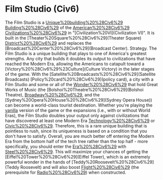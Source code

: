 # Film Studio (Civ6)

The Film Studio is a [Unique%20building%20%28Civ6%29](unique) [Building%20%28Civ6%29](building) of the [American%20%28Civ6%29](American) [Civilizations%20%28Civ6%29](civilization) in "[Civilization%20VI](Civilization VI)". It is built in the [Theater%20Square%20%28Civ6%29](Theater Square) [District%20%28Civ6%29](district) and replaces the [Broadcast%20Center%20%28Civ6%29](Broadcast Center).
Strategy.
The Film Studio is a unique building that plays to one of America's greatest strengths. Any city that builds it doubles its output to civilizations that have reached the Modern Era, allowing the Americans to catapult toward a [Victory%20%28Civ6%29%23Culture](Culture Victory) in the later stages of the game. With the [Satellite%20Broadcasts%20%28Civ6%29](Satellite Broadcasts) [Policy%20card%20%28Civ6%29](policy card), a city with a Film Studio and some or all of the [Wonder%20%28Civ6%29](wonders) that hold Great Works of Music (the [Bolshoi%20Theatre%20%28Civ6%29](Bolshoi Theatre), [Broadway%20%28Civ6%29](Broadway), and the [Sydney%20Opera%20House%20%28Civ6%29](Sydney Opera House)) can become a world-class tourist destination.
Whether you're playing the [vanilla](vanilla) version of the game or the expansions (i.e., with or without World Eras), the Film Studio doubles your output only against civilizations that have discovered at least one Modern Era [Technology%20%28Civ6%29](technology) or [Civic%20%28Civ6%29](civic). Therefore, this is a rare unique building that is pointless to rush, since its uniqueness is based on a condition that you don't have to satisfy. Overall, you are much better off entering the Modern Era from the bottom half of the tech tree rather than the top half - more specifically, you should enter the [Era%20%28Civ6%29](era) with [Steel%20%28Civ6%29](Steel). This will maximize your chances of getting the [Eiffel%20Tower%20%28Civ6%29](Eiffel Tower), which is an extremely powerful wonder in the hands of [Teddy%20Roosevelt%20%28Civ6%29](Teddy Roosevelt) and will also boost [Flight%20%28Civ6%29](Flight) (the prerequisite for [Radio%20%28Civ6%29](Radio)) when constructed.